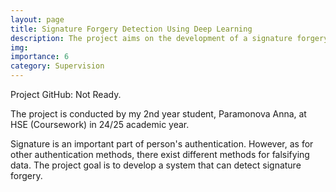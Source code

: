 ```yaml
---
layout: page
title: Signature Forgery Detection Using Deep Learning
description: The project aims on the development of a signature forgery detection system.
img:
importance: 6
category: Supervision
---
```


Project GitHub: Not Ready.

The project is conducted by my 2nd year student, Paramonova Anna, at HSE (Coursework) in 24/25 academic year. 

Signature is an important part of person's authentication. However, as for other authentication methods, there exist different methods for falsifying data. The project goal is to develop a system that can detect signature forgery.